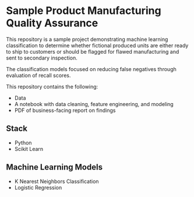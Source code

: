 # Sample Product Manufacturing Quality Assurance

This repository is a sample project demonstrating machine learning classification to determine whether fictional produced units
are either ready to ship to customers or should be flagged for flawed manufacturing and sent to secondary inspection.

The classification models focused on reducing false negatives through evaluation of recall scores.

This repository contains the following:
* Data
* A notebook with data cleaning, feature engineering, and modeling
* PDF of business-facing report on findings

## Stack
  - Python
  - Scikit Learn

## Machine Learning Models
  - K Nearest Neighbors Classification
  - Logistic Regression
